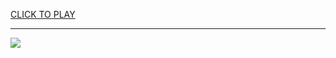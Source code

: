 
<a href="https://premium76.site?title=unblocked_games_minecraft_download&ref=13M">CLICK TO PLAY</a></h3>
<hr>

<a href="https://premium76.site?title=unblocked_games_minecraft_download&ref=13M"><img src="https://clearcache.store/games.png"></a>


